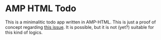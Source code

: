 # AMP HTML Todo

This is a minimalitic todo app written in AMP-HTML. This is just a proof of concept regarding [this issue](https://github.com/ampproject/amphtml/issues/7379). It is possible, but it is not (yet?) suitable for this kind of logics.

